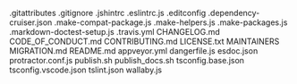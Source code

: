 .gitattributes
.gitignore
.jshintrc
.eslintrc.js
.editconfig
.dependency-cruiser.json
.make-compat-package.js
.make-helpers.js
.make-packages.js
.markdown-doctest-setup.js
.travis.yml
CHANGELOG.md
CODE_OF_CONDUCT.md
CONTRIBUTING.md
LICENSE.txt
MAINTAINERS
MIGRATION.md
README.md
appveyor.yml
dangerfile.js
esdoc.json
protractor.conf.js
publish.sh
publish_docs.sh
tsconfig.base.json
tsconfig.vscode.json
tslint.json
wallaby.js
